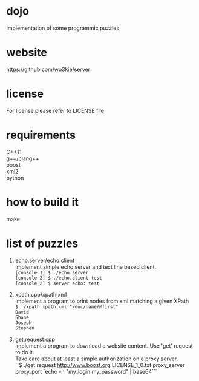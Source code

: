 # dojo  
Implementation of some programmic puzzles  

# website  
https://github.com/wo3kie/server  

# license  
For license please refer to LICENSE file  

# requirements  
C++11  
g++/clang++  
boost  
xml2  
python  

# how to build it  
make  

# list of puzzles  

1. echo.server/echo.client  
Implement simple echo server and text line based client.  
`[console 1] $ ./echo.server`  
`[console 2] $ ./echo.client test`  
`[console 2] $ server echo: test`  

2. xpath.cpp/xpath.xml  
Implement a program to print nodes from xml matching a given XPath  
`$ ./xpath xpath.xml "/doc/name/@first"`  
`David`  
`Shane`  
`Joseph`  
`Stephen`  

3. get.request.cpp  
Implement a program to download a website content. Use 'get' request to do it.  
Take care about at least a simple authorization on a proxy server.  
``$ ./get.request http://www.boost.org LICENSE_1_0.txt proxy_server proxy_port `echo -n "my_login:my_password" | base64```

